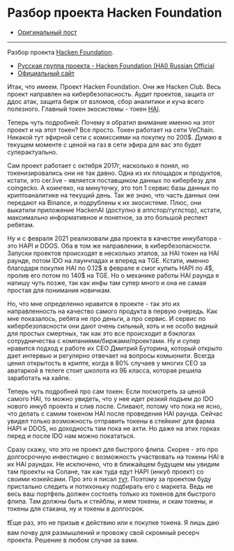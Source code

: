 # Разбор проекта Hacken Foundation
- [Оригинальный пост](https://t.me/idoresearch/63)
---

Разбор проекта [Hacken Foundation](https://hackenfoundation.com/).
- [Русская группа проекта - Hacken Foundation (HAI) Russian Official](https://t.me/joinchat/JI5Y49KPGkw0MDYy)
- [Официальный сайт](https://hackenfoundation.com/)

Итак, что имеем. 
Проект Hacken Foundation. Они же Hacken Club. Весь проект направлен на кибербезопасность. Аудит проектов, защита от ддос атак, защита бирж от взломов, сбор аналитики и куча всего полезного. Главный токен экосистемы - токен [HAI](https://www.coingecko.com/ru/%D0%9A%D1%80%D0%B8%D0%BF%D1%82%D0%BE%D0%B2%D0%B0%D0%BB%D1%8E%D1%82%D1%8B/hackenai).

Теперь чуть подробней:
Почему я обратил внимание именно на этот проект и на этот токен? 
Все просто. Токен работает на сети VeChain. Никакой тут эфирной сети с комиссиями на покупку по 200$. Думаю в текущем моменте с ценой на газ в сети эфира для вас это будет суперактуально. 

Сам проект работает с октября 2017г, насколько я понял, но токенизировались они не так давно. Одна из их площадок и продуктов, кстати, это cer.live - является поставщиком данных по кибербезу для coingecko. А коингеко, на минуточку, это топ 1 сервис базы данных по криптоаналитике на текущий день. Так же знаю, что часть данных они передают на Binance, и подрублены к их экосистеме. Плюс, они выкатили приложение HackenAI (доступно в аппстор/гуглстор), кстати, максимально информативное и понятное, за это большой респект ребятам. 

Ну и с февраля 2021 реализовали два проекта в качестве инкубатора - это HAPI и DDOS. Оба в том же направлении, в кибербезопасности. Запуски проектов происходят в несколько этапов, за HAI токен на HAI раунде, потом IDO на лаунчпадах и вперед на TGE. Кстати, именно благодаря покупке HAI по 0.12$ в феврале я смог купить HAPI по 4\$, пролив его потом по 140\$ на TGE. Но о механике работы HAI раунда я напишу чуть позже, так как инфы там супер много и она не самая простая для понимания новичкам.

Но, что мне определенно нравится в проекте - так это их направленность на качество самого продукта в первую очередь. Как мне показалось, ребята не про деньги, а про сервис. И сервис по кибербезопасности они дают очень сильный, хоть и не особо видный для простых смертных, так как это все происходит в бэклогах сотрудничества с компаниями/биржами/проектами. Ну и супер нравится подход к работе их CEO Дмитрий Буторина, который открыто дает интервью и регулярно отвечает на вопросы комьюнити. Всегда ценил открытость в крипте, когда в 80% случаев у многих CEO за аватаркой в телеге стоит школота из 9Б класса, которая решила заработать на хайпе.

Теперь чуть подробней про сам токен:
Если посмотреть за ценой самого HAI, то можно увидеть, что у нее идет резкий подъем до IDO нового инкуб проекта и слив после. Сливают, потому что пока не ясно, что делать с самим токеном HAI после проведения HAI раунда. Сейчас увидел только возможность отправить токены в стейкинг для фарма HAPI и DDOS, но доходность там пока не ахти. Но даже на этих горках  перед и после IDO нам можно покататься. 

Сразу скажу, что это не проект для быстрого флипа. Скорее - это про долгосрочную инвестицию с возможность участвовать на токены HAI в их HAI раундах. Не исключено, что в ближайщем будущем мы увидим там проекты на Солане, так как туда едут HAPI (инкуб проект) со своими юзкейсами. Про это я писал [тут](https://t.me/idoresearch/32). Поэтому за проектом буду пристально следить и потихоньку подбирать его с маркета. Ведь не весь ваш портфель должен состоять только из токенов для быстрого флипа. Там должны быть и стейблы, и мем токены, и скам токены, и токены для стакана, ну и токены в долгосрок.

❗️Еще раз, это не призыв к действию или к покупке токена. 
Я лишь даю вам почву для размышлений и провожу свой скромный ресерч проекта. Решение в любом случае за вами.